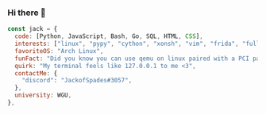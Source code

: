 ### Hi there 👋

<!--
**JackofSpades707/JackofSpades707** is a ✨ _special_ ✨ repository because its `README.md` (this file) appears on your GitHub profile.

Here are some ideas to get you started:

- 🔭 I’m currently working on ...
- 🌱 I’m currently learning ...
- 👯 I’m looking to collaborate on ...
- 🤔 I’m looking for help with ...
- 💬 Ask me about ...
- 📫 How to reach me: ...
- 😄 Pronouns: ...
- ⚡ Fun fact: ...
-->
```javascript
const jack = {
  code: [Python, JavaScript, Bash, Go, SQL, HTML, CSS],
  interests: ["linux", "pypy", "cython", "xonsh", "vim", "frida", "fullstack", "docker", "qemu", "wsl", "cybersec"],
  favoriteOS: "Arch Linux",
  funFact: "Did you know you can use qemu on linux paired with a PCI passthrough to have ~98% native speed with gaming using a VM?",
  quirk: "My terminal feels like 127.0.0.1 to me <3",
  contactMe: {
    "discord": "JackofSpades#3057",
  },
  university: WGU,
},
```
